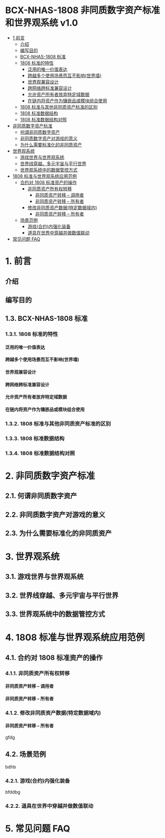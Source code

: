 # BCX-NHAS-1808 非同质数字资产标准 和世界观系统 v1.0  


- [1 前言](#1-前言)
  * [介绍](#介绍)
  * [编写目的](#编写目的)
  * [BCX-NHAS-1808 标准](#BCX-NHAS-1808-标准)
  * [1808 标准的特性](#1808-标准的特性)
    + [泛用的唯一价值表达](#泛用的唯一价值表达)
    + [跨越多个使用场景而互不影响\(世界墙\)](#跨越多个使用场景而互不影响\(世界墙\))
    + [世界观兼容设计](#世界观兼容设计)
    + [跨网络跨标准兼容设计](#跨网络跨标准兼容设计)
    + [允许资产所有者放弃特定域数据](#允许资产所有者放弃特定域数据)
    + [在链内将资产作为镶嵌品或模块组合使用](#在链内将资产作为镶嵌品或模块组合使用)
  * [1808 标准与其他非同质资产标准的区别](#1808-标准与其他非同质资产标准的区别)
  * [1808 标准数据结构](#1808-标准数据结构)
  * [1808 标准数据结构对照](#1808-标准数据结构对照)
- [非同质数字资产标准](#非同质数字资产标准)
  * [何谓非同质数字资产](#何谓非同质数字资产)
  * [非同质数字资产对游戏的意义](#非同质数字资产对游戏的意义)
  * [为什么需要标准化的非同质资产](#为什么需要标准化的非同质资产)
- [世界观系统](#世界观系统)
  * [游戏世界与世界观系统](#游戏世界与世界观系统)
  * [世界线穿越、多元宇宙与平行世界](#世界线穿越、多元宇宙与平行世界)
  * [世界观系统中的数据管控方式](#世界观系统中的数据管控方式)
- [1808 标准与世界观系统应用范例](#1808-标准与世界观系统应用范例)
  * [合约对 1808 标准资产的操作](#合约对-1808-标准资产的操作)
    + [非同质资产所有权转移](#非同质资产所有权转移)
      - [非同质资产转移 – 调用者](#非同质资产转移-–-调用者)
      - [非同质资产转移 – 所有者](#非同质资产转移-–-所有者)
    + [修改非同质资产数据\(特定数据域内\)](#修改非同质资产数据\(特定数据域内\))
      - [非同质资产转移 – 所有者](#非同质资产转移-–-所有者)
  * [场景范例](#场景范例)
    + [游戏\(合约\)内强化装备](#游戏\(合约\)内强化装备)
    + [道具在世界中穿越并做数值联动](#道具在世界中穿越并做数值联动)
- [常见问题 FAQ](#常见问题-FAQ)

# 1. 前言
## 介绍
## 编写目的
## 1.3. BCX-NHAS-1808 标准
### 1.3.1. 1808 标准的特性
#### 泛用的唯一价值表达
#### 跨越多个使用场景而互不影响(世界墙)
#### 世界观兼容设计
#### 跨网络跨标准兼容设计
#### 允许资产所有者放弃特定域数据
#### 在链内将资产作为镶嵌品或模块组合使用
### 1.3.2. 1808 标准与其他非同质资产标准的区别
### 1.3.3. 1808 标准数据结构
### 1.3.4. 1808 标准数据结构对照
# 2. 非同质数字资产标准
## 2.1. 何谓非同质数字资产
## 2.2. 非同质数字资产对游戏的意义
## 2.3. 为什么需要标准化的非同质资产
# 3. 世界观系统
## 3.1. 游戏世界与世界观系统
## 3.2. 世界线穿越、多元宇宙与平行世界
## 3.3. 世界观系统中的数据管控方式
# 4. 1808 标准与世界观系统应用范例
## 4.1. 合约对 1808 标准资产的操作
### 4.1.1. 非同质资产所有权转移
#### 非同质资产转移 – 调用者
#### 非同质资产转移 – 所有者
### 4.1.2. 修改非同质资产数据(特定数据域内)
#### 非同质资产转移 – 所有者

gfdg
## 4.2. 场景范例
bdhb
### 4.2.1. 游戏(合约)内强化装备

bfddbg
### 4.2.2. 道具在世界中穿越并做数值联动
# 5. 常见问题 FAQ



